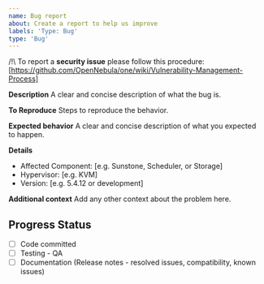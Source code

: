```yaml
---
name: Bug report
about: Create a report to help us improve
labels: 'Type: Bug'
type: 'Bug'
---
```


/!\ To report a **security issue** please follow this procedure:
   [https://github.com/OpenNebula/one/wiki/Vulnerability-Management-Process]

**Description**
A clear and concise description of what the bug is.

**To Reproduce**
Steps to reproduce the behavior.

**Expected behavior**
A clear and concise description of what you expected to happen.

**Details**
 - Affected Component: [e.g. Sunstone, Scheduler, or Storage]
 - Hypervisor: [e.g. KVM]
 - Version: [e.g. 5.4.12 or development]

**Additional context**
Add any other context about the problem here.

<!--////////////////////////////////////////////-->
<!-- THIS SECTION IS FOR THE DEVELOPMENT TEAM   -->
<!-- BOTH FOR BUGS AND ENHANCEMENT REQUESTS     -->
<!-- PROGRESS WILL BE REFLECTED HERE            -->
<!--////////////////////////////////////////////-->

## Progress Status
- [ ] Code committed
- [ ] Testing - QA
- [ ] Documentation (Release notes - resolved issues, compatibility, known issues)

